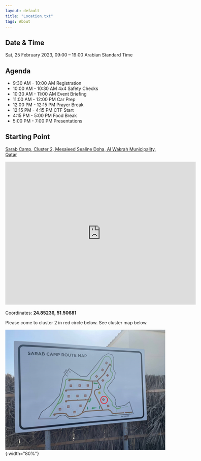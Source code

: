 ```yaml
---
layout: default
title: "Location.txt"
tags: About
---
```


## Date & Time

Sat, 25 February 2023, 09:00 – 19:00 Arabian Standard Time

## Agenda

* 9:30 AM - 10:00 AM Registration
* 10:00 AM - 10:30 AM 4x4 Safety Checks
* 10:30 AM - 11:00 AM Event Briefing
* 11:00 AM - 12:00 PM Car Prep
* 12:00 PM - 12:15 PM Prayer Break
* 12:15 PM - 4:15 PM CTF Start
* 4:15 PM - 5:00 PM Food Break
* 5:00 PM - 7:00 PM Presentations

## Starting Point

[Sarab Camp, Cluster 2, Mesaieed Sealine Doha, Al Wakrah Municipality, Qatar](https://goo.gl/maps/EubzwmqFhcaqdgHe7)

<iframe src="https://www.google.com/maps/embed?pb=!1m18!1m12!1m3!1d28962.70321660073!2d51.490847083200805!3d24.852306379680858!2m3!1f0!2f0!3f0!3m2!1i1024!2i768!4f13.1!3m3!1m2!1s0x3e442374085204ef%3A0x1c7c40d2bc975314!2sSarab%20Camp!5e0!3m2!1sen!2sqa!4v1676725215076!5m2!1sen!2sqa" width="600" height="450" style="border:0;" allowfullscreen="" loading="lazy" referrerpolicy="no-referrer-when-downgrade"></iframe>

Coordinates: **24.85236, 51.50681**

Please come to cluster 2 in red circle below. See cluster map below.

![](/assets/img/map.jpg){:width="80%"}


